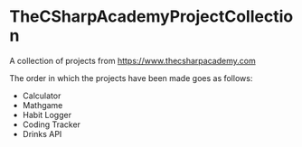 # TheCSharpAcademyProjectCollection
A collection of projects from https://www.thecsharpacademy.com

The order in which the projects have been made goes as follows:
- Calculator
- Mathgame
- Habit Logger
- Coding Tracker
- Drinks API